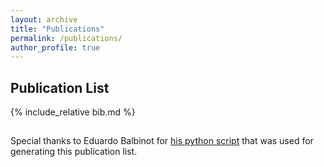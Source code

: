 ```yaml
---
layout: archive
title: "Publications"
permalink: /publications/
author_profile: true
---
```


## Publication List

{% include_relative bib.md %}

##

Special thanks to Eduardo Balbinot for [his python script](https://github.com/balbinot/balbinot.github.io/blob/master/md-generators/mkpublist.py) that was used for generating this publication list.
